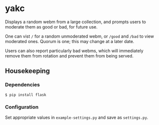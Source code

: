 # yakc

Displays a random webm from a large collection, and prompts users to moderate
them as good or bad, for future use.

One can vist `/` for a random unmoderated webm, or `/good` and `/bad` to
view moderated ones. Quorum is one; this may change at a later date.

Users can also report particularly bad webms, which will immediately
remove them from rotation and prevent them from being served.

## Housekeeping
### Dependencies

    $ pip install flask

### Configuration

Set appropriate values in `example-settings.py` and save as `settings.py`.
